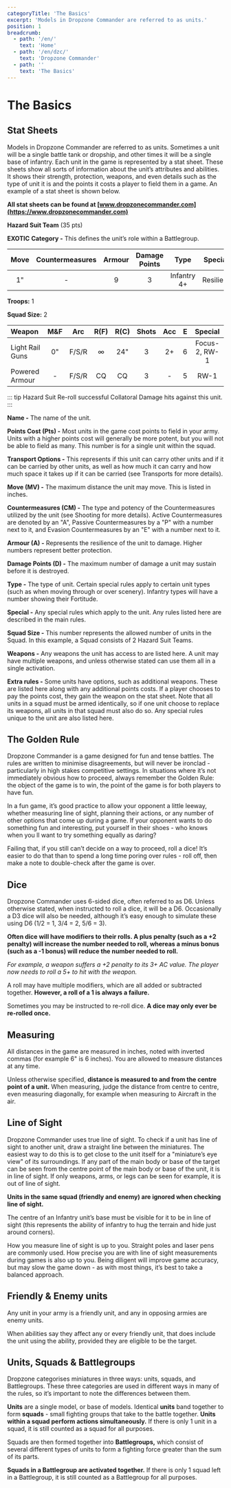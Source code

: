 ```yaml
---
categoryTitle: 'The Basics'
excerpt: 'Models in Dropzone Commander are referred to as units.'
position: 1
breadcrumb:
  - path: '/en/'
    text: 'Home'
  - path: '/en/dzc/'
    text: 'Dropzone Commander'
  - path: ''
    text: 'The Basics'
---
```


# The Basics

## Stat Sheets

Models in Dropzone Commander are referred to as units. Sometimes a unit will be a single battle tank or dropship, and other times it will be a single base of infantry. Each unit in the game is represented by a stat sheet. These sheets show all sorts of information about the unit’s attributes and abilities. It shows their strength, protection, weapons, and even details such as the type of unit it is and the points it costs a player to field them in a game. An example of a stat sheet is shown below.

**All stat sheets can be found at [www.dropzonecommander.com](https://www.dropzonecommander.com)**

**Hazard Suit Team** (35 pts)

**EXOTIC**
**Category -** This defines the unit’s role within a Battlegroup.

|Move|Countermeasures|Armour|Damage Points|Type|Special|
|:-:|:-:|:-:|:-:|:-:|:-:|
|1"|-|9|3|Infantry 4+|Resilient|

**Troops:** 1

**Squad Size:** 2

|Weapon|M&F|Arc|R(F)|R(C)|Shots|Acc|E|Special|
| :- | :-: | :-: | :-: | :-: | :-: | :-: | :-: | :-: |
|Light Rail Guns|0"|F/S/R|∞|24"|3|2+|6|Focus-2, RW-1|
|Powered Armour|-|F/S/R|CQ|CQ|3|-|5|RW-1|

::: tip Hazard Suit
Re-roll successful Collatoral Damage hits against this unit.
:::

**Name -** The name of the unit.

**Points Cost (Pts) -** Most units in the game cost points to field in your army. Units with a higher points cost will generally be more potent, but you will not be able to field as many. This number is for a single unit within the squad.

**Transport Options -** This represents if this unit can carry other units and if it can be carried by other units, as well as how much it can carry and how much space it takes up if it can be carried (see Transports for more details).

**Move (MV) -** The maximum distance the unit may move. This is listed in inches.

**Countermeasures (CM) -** The type and potency of the Countermeasures utilized by the unit (see Shooting for more details). Active Countermeasures are denoted by an "A", Passive Countermeasures by a "P" with a number next to it, and Evasion Countermeasures by an "E" with a number next to it.

**Armour (A) -** Represents the resilience of the unit to damage. Higher numbers represent better protection.

**Damage Points (D) -** The maximum number of damage a unit may sustain before it is destroyed.

**Type -** The type of unit. Certain special rules apply to certain unit types (such as when moving through or over scenery). Infantry types will have a number showing their Fortitude.

**Special -** Any special rules which apply to the unit. Any rules listed here are described in the main rules.

**Squad Size -** This number represents the allowed number of units in the Squad. In this example, a Squad consists of 2 Hazard Suit Teams.

**Weapons -** Any weapons the unit has access to are listed here. A unit may have multiple weapons, and unless otherwise stated can use them all in a single activation.

**Extra rules -** Some units have options, such as additional weapons. These are listed here along with any additional points costs. If a player chooses to pay the points cost, they gain the weapon on the stat sheet. Note that all units in a squad must be armed identically, so if one unit choose to replace its weapons, all units in that squad must also do so. Any special rules unique to the unit are also listed here.

## The Golden Rule

Dropzone Commander is a game designed for fun and tense battles. The rules are written to minimise disagreements, but will never be ironclad - particularly in high stakes competitive settings. In situations where it’s not immediately obvious how to proceed, always remember the Golden Rule: the object of the game is to win, the point of the game is for both players to have fun.

In a fun game, it’s good practice to allow your opponent a little leeway, whether measuring line of sight, planning their actions, or any number of other options that come up during a game. If your opponent wants to do something fun and interesting, put yourself in their shoes - who knows when you ll want to try something equally as daring?

Failing that, if you still can’t decide on a way to proceed, roll a dice! It’s easier to do that than to spend a long time poring over rules - roll off, then make a note to double-check after the game is over.

## Dice

Dropzone Commander uses 6-sided dice, often referred to as D6. Unless otherwise stated, when instructed to roll a dice, it will be a D6. Occasionally a D3 dice will also be needed, although it’s easy enough to simulate these using D6 (1/2 = 1, 3/4 = 2, 5/6 = 3).

**Often dice will have modifiers to their rolls. A plus penalty (such as a +2 penalty) will increase the number needed to roll, whereas a minus bonus (such as a -1 bonus) will reduce the number needed to roll.**

_For example, a weapon suffers a +2 penalty to its 3+ AC value. The player now needs to roll a 5+ to hit with the weapon._

A roll may have multiple modifiers, which are all added or subtracted together. **However, a roll of a 1 is always a failure.**

Sometimes you may be instructed to re-roll dice. **A dice may only ever be re-rolled once.**

## Measuring

All distances in the game are measured in inches, noted with inverted commas (for example 6" is 6 inches). You are allowed to measure distances at any time.

Unless otherwise specified, **distance is measured to and from the centre point of a unit.** When measuring, judge the distance from centre to centre, even measuring diagonally, for example when measuring to Aircraft in the air.

## Line of Sight

Dropzone Commander uses true line of sight. To check if a unit has line of sight to another unit, draw a straight line between the miniatures. The easiest way to do this is to get close to the unit itself for a "miniature’s eye view" of its surroundings. If any part of the main body or base of the target can be seen from the centre point of the main body or base of the unit, it is in line of sight. If only weapons, arms, or legs can be seen for example, it is out of line of sight.

**Units in the same squad (friendly and enemy) are ignored when checking line of sight.**

The centre of an Infantry unit’s base must be visible for it to be in line of sight (this represents the ability of infantry to hug the terrain and hide just around corners).

How you measure line of sight is up to you. Straight poles and laser pens are commonly used. How precise you are with line of sight measurements during games is also up to you. Being diligent will improve game accuracy, but may slow the game down - as with most things, it’s best to take a balanced approach.

## Friendly & Enemy units

Any unit in your army is a friendly unit, and any in opposing armies are enemy units.

When abilities say they affect any or every friendly unit, that does include the unit using the ability, provided they are eligible to be the target.

## Units, Squads & Battlegroups

Dropzone categorises miniatures in three ways: units, squads, and Battlegroups. These three categories are used in different ways in many of the rules, so it’s important to note the differences between them.

**Units** are a single model, or base of models. Identical **units** band together to form **squads** - small fighting groups that take to the battle together. **Units within a squad perform actions simultaneously.** If there is only 1 unit in a squad, it is still counted as a squad for all purposes.

Squads are then formed together into **Battlegroups,** which consist of several different types of units to form a fighting force greater than the sum of its parts.

**Squads in a Battlegroup are activated together.** If there is only 1 squad left in a Battlegroup, it is still counted as a Battlegroup for all purposes.
